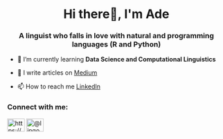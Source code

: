 <!--
**LingAdeu/LingAdeu** is a ✨ _special_ ✨ repository because its `README.md` (this file) appears on your GitHub profile.

Here are some ideas to get you started:

- 🔭 I’m currently working on ...
- 🌱 I’m currently learning ...
- 👯 I’m looking to collaborate on ...
- 🤔 I’m looking for help with ...
- 💬 Ask me about ...
- 📫 How to reach me: ...
- 😄 Pronouns: ...
- ⚡ Fun fact: ...
-->
<h1 align="center">Hi there👋, I'm Ade</h1>
<h3 align="center">A linguist who falls in love with natural and programming languages (R and Python)</h3>

- 🌱 I’m currently learning **Data Science and Computational Linguistics**

- 📝 I write articles on [Medium](https://medium.com/@lingostat)

- 📫 How to reach me [LinkedIn](https://www.linkedin.com/in/adelia-januarto/)

<h3 align="left">Connect with me:</h3>
<p align="left">
<a href="https://linkedin.com/in/https://www.linkedin.com/in/adelia-januarto/" target="blank"><img align="center" src="https://raw.githubusercontent.com/rahuldkjain/github-profile-readme-generator/master/src/images/icons/Social/linked-in-alt.svg" alt="https://www.linkedin.com/in/adelia-januarto/" height="30" width="40" /></a>
<a href="https://medium.com/@lingostat" target="blank"><img align="center" src="https://raw.githubusercontent.com/rahuldkjain/github-profile-readme-generator/master/src/images/icons/Social/medium.svg" alt="@lingostat" height="30" width="40" /></a>
</p>
